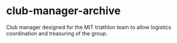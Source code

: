 club-manager-archive
====================

Club manager designed for the MIT triathlon team to allow logistics coordination and treasuring of the group.
